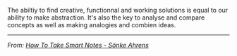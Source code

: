 The abiltiy to find creative, functionnal and working solutions is equal to our ability to make abstraction. It's also the key to analyse and compare concepts as well as making analogies and combien ideas. 

---
*From: [How To Take Smart Notes - Sönke Ahrens](How%20To%20Take%20Smart%20Notes%20-%20Sönke%20Ahrens.md)*

